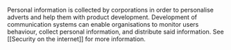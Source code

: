 
Personal information is collected by corporations in order to personalise adverts and help them with product development. Development of communication systems can enable organisations to monitor users behaviour, collect personal information, and distribute said information. See [[Security on the internet]] for more information.



